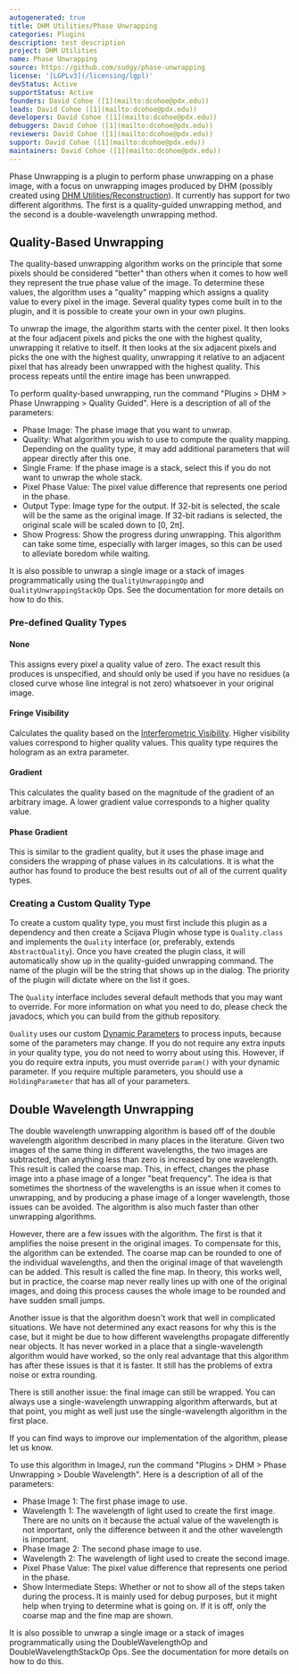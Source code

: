 ```yaml
---
autogenerated: true
title: DHM Utilities/Phase Unwrapping
categories: Plugins
description: test description
project: DHM Utilities
name: Phase Unwrapping
source: https://github.com/sudgy/phase-unwrapping
license: '[LGPLv3](/licensing/lgpl)'
devStatus: Active
supportStatus: Active
founders: David Cohoe ([1](mailto:dcohoe@pdx.edu))
leads: David Cohoe ([1](mailto:dcohoe@pdx.edu))
developers: David Cohoe ([1](mailto:dcohoe@pdx.edu))
debuggers: David Cohoe ([1](mailto:dcohoe@pdx.edu))
reviewers: David Cohoe ([1](mailto:dcohoe@pdx.edu))
support: David Cohoe ([1](mailto:dcohoe@pdx.edu))
maintainers: David Cohoe ([1](mailto:dcohoe@pdx.edu))
---
```


Phase Unwrapping is a plugin to perform phase unwrapping on a phase image, with a focus on unwrapping images produced by DHM (possibly created using [DHM Utilities/Reconstruction](/plugins/dhm-utilities/reconstruction)). It currently has support for two different algorithms. The first is a quality-guided unwrapping method, and the second is a double-wavelength unwrapping method.

Quality-Based Unwrapping
------------------------

The quality-based unwrapping algorithm works on the principle that some pixels should be considered "better" than others when it comes to how well they represent the true phase value of the image. To determine these values, the algorithm uses a "quality" mapping which assigns a quality value to every pixel in the image. Several quality types come built in to the plugin, and it is possible to create your own in your own plugins.

To unwrap the image, the algorithm starts with the center pixel. It then looks at the four adjacent pixels and picks the one with the highest quality, unwrapping it relative to itself. It then looks at the six adjacent pixels and picks the one with the highest quality, unwrapping it relative to an adjacent pixel that has already been unwrapped with the highest quality. This process repeats until the entire image has been unwrapped.

To perform quality-based unwrapping, run the command "Plugins &gt; DHM &gt; Phase Unwrapping &gt; Quality Guided". Here is a description of all of the parameters:

-   Phase Image: The phase image that you want to unwrap.
-   Quality: What algorithm you wish to use to compute the quality mapping. Depending on the quality type, it may add additional parameters that will appear directly after this one.
-   Single Frame: If the phase image is a stack, select this if you do not want to unwrap the whole stack.
-   Pixel Phase Value: The pixel value difference that represents one period in the phase.
-   Output Type: Image type for the output. If 32-bit is selected, the scale will be the same as the original image. If 32-bit radians is selected, the original scale will be scaled down to \[0, 2π\].
-   Show Progress: Show the progress during unwrapping. This algorithm can take some time, especially with larger images, so this can be used to alleviate boredom while waiting.

It is also possible to unwrap a single image or a stack of images programmatically using the `QualityUnwrappingOp` and `QualityUnwrappingStackOp` Ops. See the documentation for more details on how to do this.

### Pre-defined Quality Types

#### None

This assigns every pixel a quality value of zero. The exact result this produces is unspecified, and should only be used if you have no residues (a closed curve whose line integral is not zero) whatsoever in your original image.

#### Fringe Visibility

Calculates the quality based on the [Interferometric Visibility](https://en.wikipedia.org/wiki/Interferometric_visibility). Higher visibility values correspond to higher quality values. This quality type requires the hologram as an extra parameter.

#### Gradient

This calculates the quality based on the magnitude of the gradient of an arbitrary image. A lower gradient value corresponds to a higher quality value.

#### Phase Gradient

This is similar to the gradient quality, but it uses the phase image and considers the wrapping of phase values in its calculations. It is what the author has found to produce the best results out of all of the current quality types.

### Creating a Custom Quality Type

To create a custom quality type, you must first include this plugin as a dependency and then create a Scijava Plugin whose type is `Quality.class` and implements the `Quality` interface (or, preferably, extends `AbstractQuality`). Once you have created the plugin class, it will automatically show up in the quality-guided unwrapping command. The name of the plugin will be the string that shows up in the dialog. The priority of the plugin will dictate where on the list it goes.

The `Quality` interface includes several default methods that you may want to override. For more information on what you need to do, please check the javadocs, which you can build from the github repository.

`Quality` uses our custom [Dynamic Parameters](https://github.com/sudgy/dynamic-parameters) to process inputs, because some of the parameters may change. If you do not require any extra inputs in your quality type, you do not need to worry about using this. However, if you do require extra inputs, you must override `param()` with your dynamic parameter. If you require multiple parameters, you should use a `HoldingParameter` that has all of your parameters.

Double Wavelength Unwrapping
----------------------------

The double wavelength unwrapping algorithm is based off of the double wavelength algorithm described in many places in the literature. Given two images of the same thing in different wavelengths, the two images are subtracted, than anything less than zero is increased by one wavelength. This result is called the coarse map. This, in effect, changes the phase image into a phase image of a longer "beat frequency". The idea is that sometimes the shortness of the wavelengths is an issue when it comes to unwrapping, and by producing a phase image of a longer wavelength, those issues can be avoided. The algorithm is also much faster than other unwrapping algorithms.

However, there are a few issues with the algorithm. The first is that it amplifies the noise present in the original images. To compensate for this, the algorithm can be extended. The coarse map can be rounded to one of the individual wavelengths, and then the original image of that wavelength can be added. This result is called the fine map. In theory, this works well, but in practice, the coarse map never really lines up with one of the original images, and doing this process causes the whole image to be rounded and have sudden small jumps.

Another issue is that the algorithm doesn't work that well in complicated situations. We have not determined any exact reasons for why this is the case, but it might be due to how different wavelengths propagate differently near objects. It has never worked in a place that a single-wavelength algorithm would have worked, so the only real advantage that this algorithm has after these issues is that it is faster. It still has the problems of extra noise or extra rounding.

There is still another issue: the final image can still be wrapped. You can always use a single-wavelength unwrapping algorithm afterwards, but at that point, you might as well just use the single-wavelength algorithm in the first place.

If you can find ways to improve our implementation of the algorithm, please let us know.

To use this algorithm in ImageJ, run the command "Plugins &gt; DHM &gt; Phase Unwrapping &gt; Double Wavelength". Here is a description of all of the parameters:

-   Phase Image 1: The first phase image to use.
-   Wavelength 1: The wavelength of light used to create the first image. There are no units on it because the actual value of the wavelength is not important, only the difference between it and the other wavelength is important.
-   Phase Image 2: The second phase image to use.
-   Wavelength 2: The wavelength of light used to create the second image.
-   Pixel Phase Value: The pixel value difference that represents one period in the phase.
-   Show Intermediate Steps: Whether or not to show all of the steps taken during the process. It is mainly used for debug purposes, but it might help when trying to determine what is going on. If it is off, only the coarse map and the fine map are shown.

It is also possible to unwrap a single image or a stack of images programmatically using the DoubleWavelengthOp and DoubleWavelengthStackOp Ops. See the documentation for more details on how to do this.


